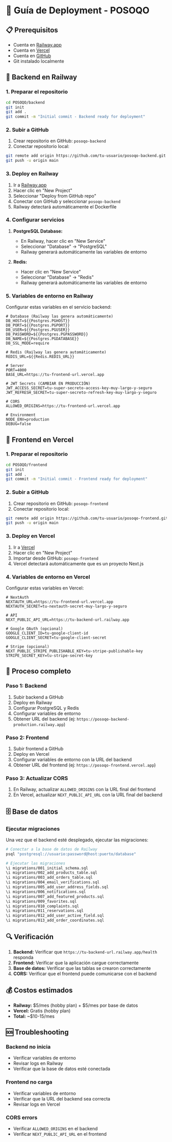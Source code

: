 # 🚀 Guía de Deployment - POSOQO

## 📋 Prerequisitos

- Cuenta en [Railway.app](https://railway.app)
- Cuenta en [Vercel](https://vercel.com)
- Cuenta en [GitHub](https://github.com)
- Git instalado localmente

## 🔧 Backend en Railway

### 1. Preparar el repositorio
```bash
cd POSOQO/backend
git init
git add .
git commit -m "Initial commit - Backend ready for deployment"
```

### 2. Subir a GitHub
1. Crear repositorio en GitHub: `posoqo-backend`
2. Conectar repositorio local:
```bash
git remote add origin https://github.com/tu-usuario/posoqo-backend.git
git push -u origin main
```

### 3. Deploy en Railway
1. Ir a [Railway.app](https://railway.app)
2. Hacer clic en "New Project"
3. Seleccionar "Deploy from GitHub repo"
4. Conectar con GitHub y seleccionar `posoqo-backend`
5. Railway detectará automáticamente el Dockerfile

### 4. Configurar servicios
1. **PostgreSQL Database:**
   - En Railway, hacer clic en "New Service"
   - Seleccionar "Database" → "PostgreSQL"
   - Railway generará automáticamente las variables de entorno

2. **Redis:**
   - Hacer clic en "New Service"
   - Seleccionar "Database" → "Redis"
   - Railway generará automáticamente las variables de entorno

### 5. Variables de entorno en Railway
Configurar estas variables en el servicio backend:

```env
# Database (Railway las genera automáticamente)
DB_HOST=${{Postgres.PGHOST}}
DB_PORT=${{Postgres.PGPORT}}
DB_USER=${{Postgres.PGUSER}}
DB_PASSWORD=${{Postgres.PGPASSWORD}}
DB_NAME=${{Postgres.PGDATABASE}}
DB_SSL_MODE=require

# Redis (Railway las genera automáticamente)
REDIS_URL=${{Redis.REDIS_URL}}

# Server
PORT=4000
BASE_URL=https://tu-frontend-url.vercel.app

# JWT Secrets (CAMBIAR EN PRODUCCIÓN)
JWT_ACCESS_SECRET=tu-super-secreto-access-key-muy-largo-y-seguro
JWT_REFRESH_SECRET=tu-super-secreto-refresh-key-muy-largo-y-seguro

# CORS
ALLOWED_ORIGINS=https://tu-frontend-url.vercel.app

# Environment
NODE_ENV=production
DEBUG=false
```

## 🎨 Frontend en Vercel

### 1. Preparar el repositorio
```bash
cd POSOQO/frontend
git init
git add .
git commit -m "Initial commit - Frontend ready for deployment"
```

### 2. Subir a GitHub
1. Crear repositorio en GitHub: `posoqo-frontend`
2. Conectar repositorio local:
```bash
git remote add origin https://github.com/tu-usuario/posoqo-frontend.git
git push -u origin main
```

### 3. Deploy en Vercel
1. Ir a [Vercel](https://vercel.com)
2. Hacer clic en "New Project"
3. Importar desde GitHub: `posoqo-frontend`
4. Vercel detectará automáticamente que es un proyecto Next.js

### 4. Variables de entorno en Vercel
Configurar estas variables en Vercel:

```env
# NextAuth
NEXTAUTH_URL=https://tu-frontend-url.vercel.app
NEXTAUTH_SECRET=tu-nextauth-secret-muy-largo-y-seguro

# API
NEXT_PUBLIC_API_URL=https://tu-backend-url.railway.app

# Google OAuth (opcional)
GOOGLE_CLIENT_ID=tu-google-client-id
GOOGLE_CLIENT_SECRET=tu-google-client-secret

# Stripe (opcional)
NEXT_PUBLIC_STRIPE_PUBLISHABLE_KEY=tu-stripe-publishable-key
STRIPE_SECRET_KEY=tu-stripe-secret-key
```

## 🔄 Proceso completo

### Paso 1: Backend
1. Subir backend a GitHub
2. Deploy en Railway
3. Configurar PostgreSQL y Redis
4. Configurar variables de entorno
5. Obtener URL del backend (ej: `https://posoqo-backend-production.railway.app`)

### Paso 2: Frontend
1. Subir frontend a GitHub
2. Deploy en Vercel
3. Configurar variables de entorno con la URL del backend
4. Obtener URL del frontend (ej: `https://posoqo-frontend.vercel.app`)

### Paso 3: Actualizar CORS
1. En Railway, actualizar `ALLOWED_ORIGINS` con la URL final del frontend
2. En Vercel, actualizar `NEXT_PUBLIC_API_URL` con la URL final del backend

## 🗄️ Base de datos

### Ejecutar migraciones
Una vez que el backend esté desplegado, ejecutar las migraciones:

```bash
# Conectar a la base de datos de Railway
psql "postgresql://usuario:password@host:puerto/database"

# Ejecutar las migraciones
\i migrations/001_initial_schema.sql
\i migrations/002_add_products_table.sql
\i migrations/003_add_orders_table.sql
\i migrations/004_email_verifications.sql
\i migrations/005_add_user_address_fields.sql
\i migrations/006_notifications.sql
\i migrations/007_add_featured_products.sql
\i migrations/009_favorites.sql
\i migrations/010_complaints.sql
\i migrations/011_reservations.sql
\i migrations/012_add_user_active_field.sql
\i migrations/013_add_order_coordinates.sql
```

## 🔍 Verificación

1. **Backend:** Verificar que `https://tu-backend-url.railway.app/health` responda
2. **Frontend:** Verificar que la aplicación cargue correctamente
3. **Base de datos:** Verificar que las tablas se crearon correctamente
4. **CORS:** Verificar que el frontend puede comunicarse con el backend

## 💰 Costos estimados

- **Railway:** $5/mes (hobby plan) + $5/mes por base de datos
- **Vercel:** Gratis (hobby plan)
- **Total:** ~$10-15/mes

## 🆘 Troubleshooting

### Backend no inicia
- Verificar variables de entorno
- Revisar logs en Railway
- Verificar que la base de datos esté conectada

### Frontend no carga
- Verificar variables de entorno
- Verificar que la URL del backend sea correcta
- Revisar logs en Vercel

### CORS errors
- Verificar `ALLOWED_ORIGINS` en el backend
- Verificar `NEXT_PUBLIC_API_URL` en el frontend

